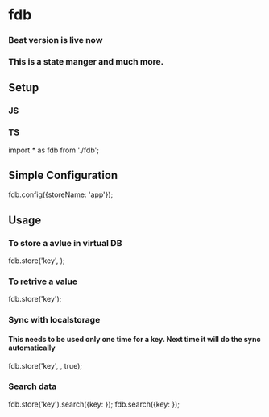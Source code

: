 # fdb

### Beat version is live now
### This is a state manger and much more.


## Setup

### JS
<script src="./fdb.js"></script>

### TS
import * as fdb from './fdb';


## Simple Configuration 
fdb.config({storeName: 'app'});

## Usage

### To store a avlue in virtual DB
fdb.store('key', <value>);

### To retrive a value
fdb.store('key');

### Sync with localstorage
#### This needs to be used only one time for a key. Next time it will do the sync automatically
fdb.store('key', <value>, true); 

### Search data
fdb.store('key').search({key: <value>});
fdb.search({key: <value>});
